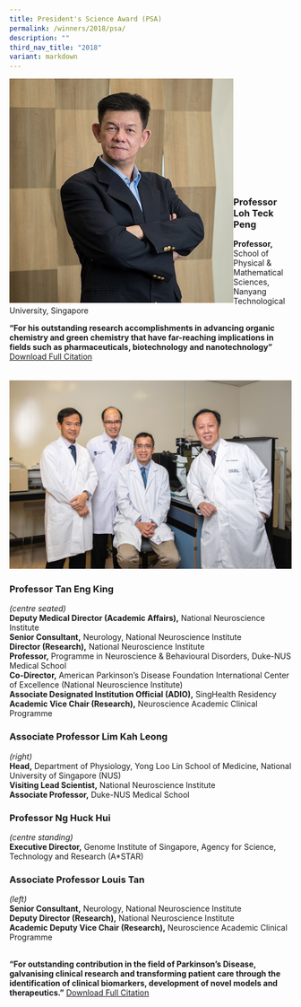 ```yaml
---
title: President's Science Award (PSA)
permalink: /winners/2018/psa/
description: ""
third_nav_title: "2018"
variant: markdown
---
```

<img src="/images/Winners/2018/psa-prof-loh-teck-peng.jpg" alt="Professor Loh Teck Peng" style="width:400px" align="left"><br><br><br><br><br><br><br><br><br><br><br>

### **Professor Loh Teck Peng**

<b>Professor,</b> School of Physical &amp; Mathematical Sciences, Nanyang Technological University, Singapore

<b>“For his outstanding research accomplishments in advancing organic chemistry and green chemistry that have far-reaching implications in fields such as pharmaceuticals, biotechnology and nanotechnology” </b> [Download Full Citation](/files/Citations/2018/2018-psa-professor-loh-teck-peng.pdf)
<br><br><br>
![2018 PSA Team](/images/Winners/2018/2018_psa_team.jpg)

### **Professor Tan Eng King**<br>
*(centre seated)*<br>
<b>Deputy Medical Director (Academic Affairs),</b> National Neuroscience Institute<br>
<b>Senior Consultant,</b> Neurology, National Neuroscience Institute<br>
<b>Director (Research),</b> National Neuroscience Institute<br>
<b>Professor,</b> Programme in Neuroscience &amp; Behavioural Disorders,
Duke-NUS Medical School<br>
<b>Co-Director,</b> American Parkinson’s Disease Foundation International Center of Excellence (National Neuroscience Institute)<br>
<b>Associate Designated Institution Official (ADIO),</b> SingHealth Residency<br>
<b>Academic Vice Chair (Research),</b> Neuroscience Academic Clinical Programme

### **Associate Professor Lim Kah Leong**<br>
*(right)*<br>
<b>Head,</b> Department of Physiology, Yong Loo Lin School of Medicine, National University of Singapore (NUS)<br>
<b>Visiting Lead Scientist,</b> National Neuroscience Institute<br>
<b>Associate Professor,</b> Duke-NUS Medical School<br>

### **Professor Ng Huck Hui**<br>
*(centre standing)*<br>
<b>Executive Director,</b> Genome Institute of Singapore, Agency for Science, Technology and Research (A*STAR)<br>

### **Associate Professor Louis Tan**<br>
*(left)*<br>
<b>Senior Consultant,</b> Neurology, National Neuroscience Institute<br>
<b>Deputy Director (Research),</b> National Neuroscience Institute<br>
<b>Academic Deputy Vice Chair (Research),</b> Neuroscience Academic Clinical Programme<br><br>


**“For outstanding contribution in the field of Parkinson’s Disease, galvanising clinical research and transforming patient care through the identification of clinical biomarkers, development of novel models and therapeutics.”** [Download Full Citation](/files/Citations/2018/2018_psa_team.pdf)